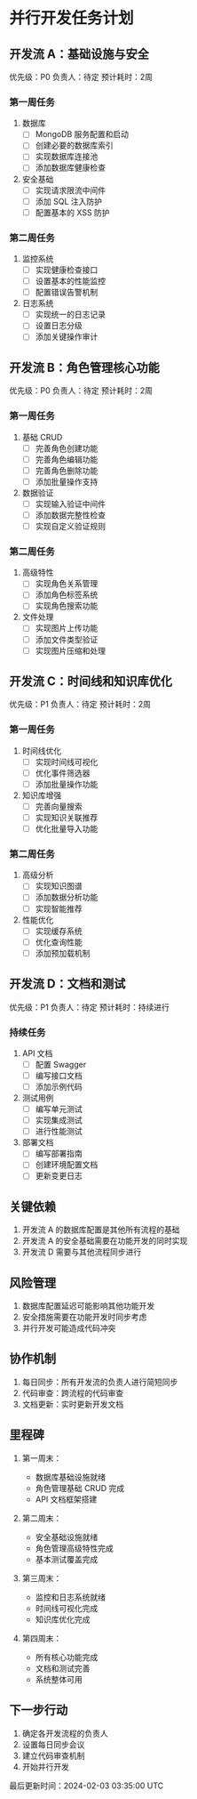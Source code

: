 # 并行开发任务计划

## 开发流 A：基础设施与安全
优先级：P0
负责人：待定
预计耗时：2周

### 第一周任务
1. 数据库
   - [ ] MongoDB 服务配置和启动
   - [ ] 创建必要的数据库索引
   - [ ] 实现数据库连接池
   - [ ] 添加数据库健康检查

2. 安全基础
   - [ ] 实现请求限流中间件
   - [ ] 添加 SQL 注入防护
   - [ ] 配置基本的 XSS 防护

### 第二周任务
1. 监控系统
   - [ ] 实现健康检查接口
   - [ ] 设置基本的性能监控
   - [ ] 配置错误告警机制

2. 日志系统
   - [ ] 实现统一的日志记录
   - [ ] 设置日志分级
   - [ ] 添加关键操作审计

## 开发流 B：角色管理核心功能
优先级：P0
负责人：待定
预计耗时：2周

### 第一周任务
1. 基础 CRUD
   - [ ] 完善角色创建功能
   - [ ] 完善角色编辑功能
   - [ ] 完善角色删除功能
   - [ ] 添加批量操作支持

2. 数据验证
   - [ ] 实现输入验证中间件
   - [ ] 添加数据完整性检查
   - [ ] 实现自定义验证规则

### 第二周任务
1. 高级特性
   - [ ] 实现角色关系管理
   - [ ] 添加角色标签系统
   - [ ] 实现角色搜索功能

2. 文件处理
   - [ ] 实现图片上传功能
   - [ ] 添加文件类型验证
   - [ ] 实现图片压缩和处理

## 开发流 C：时间线和知识库优化
优先级：P1
负责人：待定
预计耗时：2周

### 第一周任务
1. 时间线优化
   - [ ] 实现时间线可视化
   - [ ] 优化事件筛选器
   - [ ] 添加批量操作功能

2. 知识库增强
   - [ ] 完善向量搜索
   - [ ] 实现知识关联推荐
   - [ ] 优化批量导入功能

### 第二周任务
1. 高级分析
   - [ ] 实现知识图谱
   - [ ] 添加数据分析功能
   - [ ] 实现智能推荐

2. 性能优化
   - [ ] 实现缓存系统
   - [ ] 优化查询性能
   - [ ] 添加预加载机制

## 开发流 D：文档和测试
优先级：P1
负责人：待定
预计耗时：持续进行

### 持续任务
1. API 文档
   - [ ] 配置 Swagger
   - [ ] 编写接口文档
   - [ ] 添加示例代码

2. 测试用例
   - [ ] 编写单元测试
   - [ ] 实现集成测试
   - [ ] 进行性能测试

3. 部署文档
   - [ ] 编写部署指南
   - [ ] 创建环境配置文档
   - [ ] 更新变更日志

## 关键依赖
1. 开发流 A 的数据库配置是其他所有流程的基础
2. 开发流 A 的安全基础需要在功能开发的同时实现
3. 开发流 D 需要与其他流程同步进行

## 风险管理
1. 数据库配置延迟可能影响其他功能开发
2. 安全措施需要在功能开发时同步考虑
3. 并行开发可能造成代码冲突

## 协作机制
1. 每日同步：所有开发流的负责人进行简短同步
2. 代码审查：跨流程的代码审查
3. 文档更新：实时更新开发文档

## 里程碑
1. 第一周末：
   - 数据库基础设施就绪
   - 角色管理基础 CRUD 完成
   - API 文档框架搭建

2. 第二周末：
   - 安全基础设施就绪
   - 角色管理高级特性完成
   - 基本测试覆盖完成

3. 第三周末：
   - 监控和日志系统就绪
   - 时间线可视化完成
   - 知识库优化完成

4. 第四周末：
   - 所有核心功能完成
   - 文档和测试完善
   - 系统整体可用

## 下一步行动
1. 确定各开发流程的负责人
2. 设置每日同步会议
3. 建立代码审查机制
4. 开始并行开发

最后更新时间：2024-02-03 03:35:00 UTC 